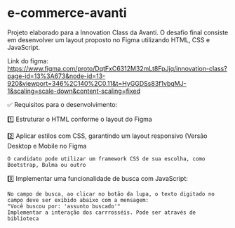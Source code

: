 # e-commerce-avanti
Projeto elaborado para a Innovation Class da Avanti.
O desafio final consiste em desenvolver um layout proposto no Figma utilizando HTML, CSS e JavaScript.

Link do figma: https://www.figma.com/proto/DqtFxC6312M32mLt8FpJjq/innovation-class?page-id=13%3A673&node-id=13-920&viewport=346%2C140%2C0.11&t=HyGGDSs83f1vbqMJ-1&scaling=scale-down&content-scaling=fixed

✅ Requisitos para o desenvolvimento:

1️⃣ Estruturar o HTML conforme o layout do Figma


2️⃣ Aplicar estilos com CSS, garantindo um layout responsivo (Versão Desktop e Mobile no Figma

    O candidato pode utilizar um framework CSS de sua escolha, como Bootstrap, Bulma ou outro


3️⃣ Implementar uma funcionalidade de busca com JavaScript:

    No campo de busca, ao clicar no botão da lupa, o texto digitado no campo deve ser exibido abaixo com a mensagem:
    "Você buscou por: 'assunto buscado'"
    Implementar a interação dos carrrosséis. Pode ser através de biblioteca
